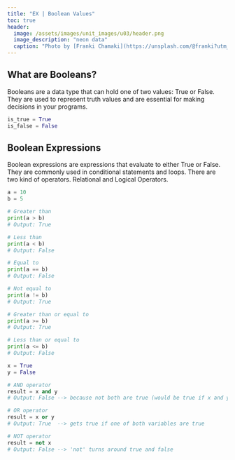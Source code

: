 ```yaml
---
title: "EX | Boolean Values"
toc: true
header:
  image: /assets/images/unit_images/u03/header.png
  image_description: "neon data"
  caption: "Photo by [Franki Chamaki](https://unsplash.com/@franki?utm_source=unsplash&amp;utm_medium=referral&amp;utm_content=creditCopyText) [from unsplash](https://unsplash.com/s/photos/data?utm_source=unsplash&amp;utm_medium=referral&amp;utm_content=creditCopyText)"
---
```


<!--more-->

## What are Booleans?
Booleans are a data type that can hold one of two values: True or False. They are used to represent truth values and are essential for making decisions in your programs.
```python
is_true = True
is_false = False
```

## Boolean Expressions
Boolean expressions are expressions that evaluate to either True or False. They are commonly used in conditional statements and loops. There are two kind of operators. Relational and Logical Operators.

```python
a = 10
b = 5

# Greater than
print(a > b)
# Output: True

# Less than
print(a < b)
# Output: False

# Equal to
print(a == b)
# Output: False

# Not equal to
print(a != b)
# Output: True

# Greater than or equal to
print(a >= b)
# Output: True

# Less than or equal to
print(a <= b)
# Output: False
```

```python
x = True
y = False

# AND operator
result = x and y
# Output: False --> because not both are true (would be true if x and y are true)

# OR operator
result = x or y
# Output: True  --> gets true if one of both variables are true

# NOT operator
result = not x
# Output: False --> 'not' turns around true and false
```
